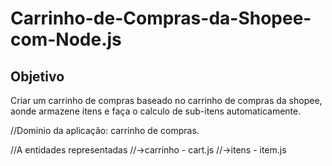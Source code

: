 # Carrinho-de-Compras-da-Shopee-com-Node.js


## Objetivo

Criar um carrinho de compras baseado no carrinho de compras da shopee, aonde armazene itens e faça o calculo de sub-itens automaticamente.

//Dominio da aplicação: carrinho de compras.

//A entidades representadas
//->carrinho - cart.js
//->itens - item.js